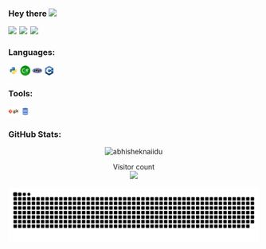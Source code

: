 ### Hey there <img src="https://media.giphy.com/media/hvRJCLFzcasrR4ia7z/giphy.gif" width="25px">
<body>
<a href="https://vk.com/dt.danil">
  <img align="left" width="22px" src="https://cdn.jsdelivr.net/npm/simple-icons@v3/icons/vk.svg" />
</a>
<a href="https://t.me/tarodictrl/">
  <img align="left" width="22px" src="https://cdn.jsdelivr.net/npm/simple-icons@v3/icons/telegram.svg" />
</a>

![](https://img.shields.io/github/watchers/Tarodictrl/Tarodictrl)
### Languages:
<code><img height="20" src="https://raw.githubusercontent.com/github/explore/80688e429a7d4ef2fca1e82350fe8e3517d3494d/topics/python/python.png"></code>
<code><img height="20" src="https://raw.githubusercontent.com/github/explore/80688e429a7d4ef2fca1e82350fe8e3517d3494d/topics/csharp/csharp.png"></code>
<code><img height="20" src="https://raw.githubusercontent.com/github/explore/80688e429a7d4ef2fca1e82350fe8e3517d3494d/topics/php/php.png"></code>
<code><img height="20" src="https://raw.githubusercontent.com/github/explore/80688e429a7d4ef2fca1e82350fe8e3517d3494d/topics/cpp/cpp.png"></code>

### Tools:
<code><img height="20" src="https://raw.githubusercontent.com/github/explore/80688e429a7d4ef2fca1e82350fe8e3517d3494d/topics/git/git.png"></code>
<code><img height="20" src="https://raw.githubusercontent.com/github/explore/80688e429a7d4ef2fca1e82350fe8e3517d3494d/topics/sql/sql.png"></code>

### GitHub Stats:
<p align="center"> <img src="https://github-readme-stats.vercel.app/api?username=Tarodictrl&show_icons=true&theme=gotham" alt="abhisheknaiidu" />

<p align="center"> 
  Visitor count<br>
  <img src="https://profile-counter.glitch.me/tarodictrl/count.svg" />
</p>

![Snake animation](https://github.com/tarodictrl/tarodictrl/blob/output/github-contribution-grid-snake.svg)
  
 </body>
